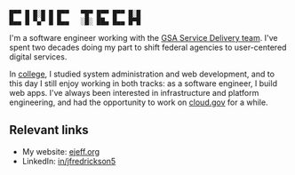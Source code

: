 ```
█▀▀ █ █░█ █ █▀▀   ▀█▀ █▀▀ █▀▀ █░█
█▄▄ █ ▀▄▀ █ █▄▄   ░█░ ██▄ █▄▄ █▀█
```

I'm a software engineer working with the [GSA Service Delivery team](https://github.com/GSA/service-delivery). I've spent two decades doing my part to shift federal agencies to user-centered digital services.

In [college](https://www.rit.edu/), I studied system administration and web development, and to this day I still enjoy working in both tracks: as a software engineer, I build web apps. I've always been interested in infrastructure and platform engineering, and had the opportunity to work on [cloud.gov](https://cloud.gov/) for a while.

## Relevant links

* My website: [ejeff.org](https://ejeff.org)
* LinkedIn: [in/jfredrickson5](https://www.linkedin.com/in/jfredrickson5/)
